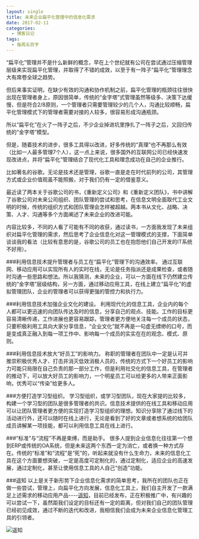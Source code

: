 ```yaml
---
layout: single
title: 未来企业扁平化管理中的信息化需求
date: 2017-02-11
categories:
  - 博客日记
tags:
  - 每周五百字
--- 
```

“扁平化”管理并不是什么新鲜的概念，早在上个世纪就有公司在尝试通过压缩管理层级来实现扁平化管理，并取得了不错的成效，以至于有一阵子“扁平化”管理理念大有席卷全球之趋势。

但后来事实证明，在缺少有效的沟通和协作机制之前，扁平化管理的瓶颈往往很快出现在管理者身上，原因很简单，传统的“金字塔”式管理虽然等级多、决策下达缓慢，但是符合2/8原则，一个管理者只需要管理较少的几个人，沟通比较顺畅，扁平化管理模式下的管理者需要对接的人较多，很容易形成沟通瓶颈。

所以“扁平化”在火了一阵子之后，不少企业掉进坑里挣扎了一阵子之后，又回归传统的“金字塔”模型。

但是，随着技术的进步，很多工具得以改进，好多传统的“真理”也不再那么有效（比如一人最多管理7个人），这一点上来说，很多国外的互联网公司已经快速发现改进点，并将“扁平化”管理结合了现代化工具和理念成功在自己的企业推行。

比如著名的谷歌。无论是技术还是管理，谷歌一直是走在时代前列的公司，其管理方式或企业价值观虽不能照搬，对于我们仍有一定的借鉴意义。

最近读了两本关于谷歌公司的书，《重新定义公司》和《重新定义团队》，书中讲解了谷歌公司对未来公司组织、团队管理的尝试和思考，在信息文明全面取代工业文明的时候，传统的组织方式和团队管理会怎样被超越。两本书从文化、战略、决策、人才、沟通等多个方面阐述了未来企业的改进可能。

内容比较多，不同的人看了可能有不同的收获，通过读书，一方面我发现了未来组织对扁平化管理的需求，然后思考了企业信息化对这一管理模式的支撑，下面简单谈谈我的看法（比较有意思的是，谷歌公司的员工也在抱怨他们自己开发的IT系统不好用）。

 ###利用信息技术提升管理者与员工在“扁平化”管理下的沟通效率。
通过互联网、移动应用可以实现所有人的实时在线，无论是任务指派还是成果检查，或者随时沟通一些思路和想法。所以我猜测，未来的企业，可以一方面在线下仍然建立传统的“金字塔”层级结构，另一方面，通过移动应用工具，在线上建立“扁平化”的虚拟管理团队，企业的管理者可以获得更强的管控力和执行力。

###利用信息技术加强企业文化的建设。
利用现代化的信息工具，企业内的每个人都可以更迅速的向团队传达及时的信息，分享自己的观点、技能。工作的目标更容易清晰传递，工作进展也更容易跟踪，管理者更方便地关注每一个成员的状态，只要积极利用工具向大家分享信息，“企业文化”就不再是一句虚无缥缈的口号，而是变成真正融入到每一项工作中、影响每一个成员的实实在在的观念、模式、原则。

###利用信息技术放大“好员工”的影响力。
称职的管理者在团队中一定是认可并推崇积极优秀人才、打击并消灭低效消极人员的，传统的方式下一个好员工的影响力可能只局限在自己负责的那一部分工作，但是利用社交化的信息工具，在管理者的推动下，可以放大好员工的影响力，一个明星员工可以给更多的人带来正面影响，优秀可以“传染”给更多人。

###方便打造学习型组织。
学习型组织，或学习型团队，现在大家提的比较多，构建一个学习型的团队是很多管理者的共识。信息技术提供的在线工具和移动应用可以让团队管理者更方便的实现打造学习型组织的理想。知识分享除了通过线下的活动进行外，还可以随时在线上进行，无论是看到了好的文章或者想系统的给团队成员讲解某一项技能，都可以利用信息工具在线上进行。

###“标准”与“流程”不再是束缚，而是助手。
很多人提到企业信息化往往第一个想到ERP或传统的OA系统，但是未来这两个东西一定为消亡，或者换一种方式存在。传统的“标准”和“流程”是“死”的，听起来就没有什么生命力，未来的信息化工具在这个方面要想突破，一定是高度可定制化的，通过定制化，适应企业的高速发展，通过定制化，甚至让使用信息工具的人自己“创造”功能。

###遥知
以上是关于新形势下企业信息化需求的简单思考，我所在的团队也正在做一些尝试，管理上，向扁平化方向发展，信息化工具上，我们自主开发了一款满足上述需求的移动应用产品----[遥知](http://yz.365power.cn)，目前已经发布，正在积极推广中，有兴趣的可以尝试一下，虽然距我们设定的目标还有一定的距离，但对我们自己的团队管理已经初见成效，通过不断的迭代和改进，我相信我们会成为未来企业信息化管理工具的引领者。

![遥知](http://upload-images.jianshu.io/upload_images/25416-9accb32495a84ba4.jpg?imageMogr2/auto-orient/strip%7CimageView2/2/w/1240)
